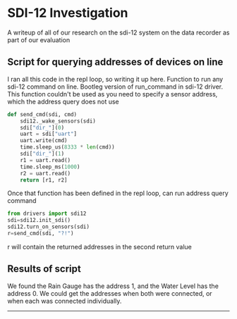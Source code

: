 # SDI-12 Investigation

A writeup of all of our research on the sdi-12 system on the data recorder as part of our evaluation

## Script for querying addresses of devices on line

I ran all this code in the repl loop, so writing it up here. Function to run any sdi-12 command on line. Bootleg version of run_command in sdi-12 driver. This function couldn't be used as you need to specify a sensor address, which the address query does not use

```python
def send_cmd(sdi, cmd)
    sdi12._wake_sensors(sdi)
    sdi["dir_"](0)
    uart = sdi["uart"]
    uart.write(cmd)
    time.sleep_us(8333 * len(cmd))
    sdi["dir_"](1)
    r1 = uart.read()
    time.sleep_ms(1000)
    r2 = uart.read()
    return [r1, r2]
```

Once that function has been defined in the repl loop, can run address query command

```python
from drivers import sdi12
sdi=sdi12.init_sdi()
sdi12.turn_on_sensors(sdi)
r=send_cmd(sdi, "?!")
```

r will contain the returned addresses in the second return value

## Results of script

We found the Rain Gauge has the address 1, and the Water Level has the address 0. We could get the addresses when both were connected, or when each was connected individually.

---
